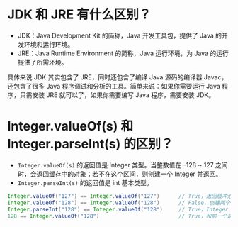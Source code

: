 
# JDK 和 JRE 有什么区别？

- JDK：Java Development Kit 的简称，Java 开发工具包，提供了 Java 的开发环境和运行环境。
- JRE：Java Runtime Environment 的简称，Java 运行环境，为 Java 的运行提供了所需环境。

具体来说 JDK 其实包含了 JRE，同时还包含了编译 Java 源码的编译器 Javac，还包含了很多 Java 程序调试和分析的工具。简单来说：如果你需要运行 Java 程序，只需安装 JRE 就可以了，如果你需要编写 Java 程序，需要安装 JDK。

# Integer.valueOf(s) 和 Integer.parseInt(s) 的区别？

- `Integer.valueOf(s)` 的返回值是 Integer 类型。当整数值在 -128 ~ 127 之间时，会返回缓存中的对象；若不在这个区间，则创建一个 Integer 并返回。
- `Integer.parseInt(s)` 的返回值是 int 基本类型。

```java
Integer.valueOf("127") == Integer.valueOf("127")      // True，返回缓冲池中相同的对象
Integer.valueOf("128") == Integer.valueOf("128")      // False，创建两个新对象，地址不同
Integer.parseInt("128") == Integer.valueOf("128")     // True，Integer 对象自动拆箱，实际上是两个 int 的基本类型比较
128 == Integer.valueOf("128")                         // True，和前一个是一样的
```

